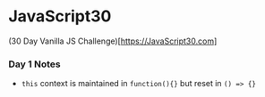 # JavaScript30
(30 Day Vanilla JS Challenge)[https://JavaScript30.com]

### Day 1 Notes
- `this` context is maintained in `function(){}` but reset in `() => {}`
